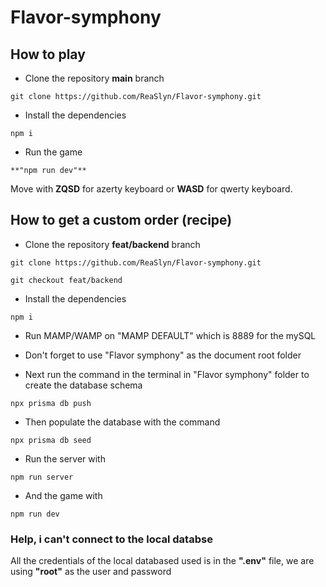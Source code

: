 # Flavor-symphony

## How to play
- Clone the repository **main** branch
```
git clone https://github.com/ReaSlyn/Flavor-symphony.git
```

- Install the dependencies
```
npm i
```

- Run the game
```
**"npm run dev"**
```

Move with **ZQSD** for azerty keyboard or **WASD** for qwerty keyboard.


## How to get a custom order (recipe)
- Clone the repository **feat/backend** branch
```
git clone https://github.com/ReaSlyn/Flavor-symphony.git
```
```
git checkout feat/backend
```

- Install the dependencies
```
npm i
```

- Run MAMP/WAMP on "MAMP DEFAULT" which is 8889 for the mySQL

- Don't forget to use "Flavor symphony" as the document root folder

- Next run the command in the terminal in "Flavor symphony" folder to create the database schema
```
npx prisma db push
```

- Then populate the database with the command
```
npx prisma db seed
```

- Run the server with
```
npm run server
```

- And the game with
```
npm run dev
```

### Help, i can't connect to the local databse
All the credentials of the local databased used is in the **".env"** file, we are using **"root"** as the user and password
